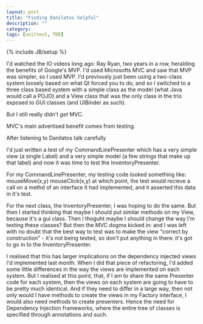```yaml
---
layout: post
title: "Finding Danilatos helpful"
description: ""
category: 
tags: [unittest, TDD]
---
```

{% include JB/setup %}

I'd watched the IO videos long ago: Ray Ryan, two years in a row,
heralding the benefits of Google's MVP. I'd used Microsofts MVC and saw
that MVP was simpler, so I used MVP. I'd previously just been using a
two-class system loosely based on what Qt forced you to do, and so 
I switched to a three class based system with a simple class as the model
(what Java would call a POJO) and a View class that was the only
class in the trio exposed to GUI classes (and UIBinder as such).

But I still really didn't *get* MVC.

MVC's main advertised benefit comes from testing.

After listening to Danilatos talk carefully


I'd just written a test of my CommandLinePresenter
which has a very simple view (a single Label)
and a very simple model (a few strings that make up that label)
and now it was time to test the InventoryPresenter.

For my CommandLinePresenter, my testing code looked something like:
mouseMove(x,y)
mouseClick(x,y)
at which point, the test would recieve a call on a methd of an interface
it had implemented, and it asserted this data in it's test.

For the next class, the InventoryPresenter, I was hoping to do the same.
But then I started thinking that maybe I should put similar methods on
my View, because it's a gui class. Then I thoguht maybe I should change
the way I'm testing these classes? But then the MVC dogma kicked in: and 
I was left with no doubt that the best way to test was to make the
view "correct by construction" - it's not being tested, so don't put anything
in there: it's got to go in to the InventoryPresenter.

I realised that this has larger implications on the dependency injected
views I'd implemented last month. When I did that piece of refactoring,
I'd added some little differences in the way the views are implemented on
each system. But I realised at this point, that, if I am to share the same
Presenter code for each system, then the views on each system
are going to have to be pretty much identical. And if they need to differ 
in a large way, then not only would I have methods to create the views 
in my Factory interface, I would also need methods to create presenters.
Hence the need for Dependency Injection frameworks, where the
entire tree of classes is specified through annotations and such.
